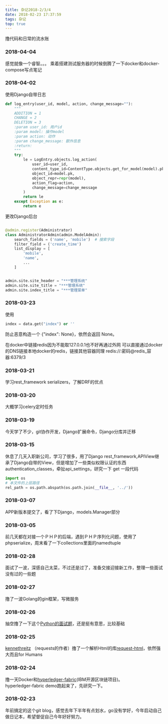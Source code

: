 ```yaml
---
title: 杂记2018-2/3/4
date: 2018-02-23 17:37:59
tags: 杂记
top: true
---
```


撸代码和日常的流水账 

### 2018-04-04
感觉就像一个睿智。。。
乘着搭建测试服务器的时候倒腾了一下docker和docker-compose写点笔记

### 2018-04-02
使用Django自带日志
```python
def log_entry(user_id, model, action, change_message=""):
    """
    ADDITION = 1
    CHANGE = 2
    DELETION = 3
    :param user_id: 用户id
    :param model: 操作model
    :param action: 动作
    :param change_message: 额外信息
    :return:
    """
    try:
        le = LogEntry.objects.log_action(
            user_id=user_id,
            content_type_id=ContentType.objects.get_for_model(model).pk,
            object_id=model.pk,
            object_repr=repr(model),
            action_flag=action,
            change_message=change_message
        )
        return le
    except Exception as e:
        return e
```
更改Django后台
```python

@admin.register(Administrator)
class AdministratorAdmin(admin.ModelAdmin):
    search_fields = ('name', 'mobile')  # 搜索字段
    filter_field = ('create_time')
    list_display = [
        'mobile',
        'name',
        ...
    ]


admin.site.site_header = "***管理系统"
admin.site.site_title = "***管理系统"
admin.site.index_title = "***管理菜单"
```

### 2018-03-23
使用
```python
index = data.get("index") or ''
```
防止恶意构造一个 {"index": None}，依然会返回 None。

在docker中链接redis因为不能取127.0.0.1也不好再通过外网
可以直接通过docker的DNS链接本地docker的redis，链接其他容器同理
redis://:密码@redis_容器:6379/3

### 2018-03-21
学习rest_framework serializers，了解DRF的优点

### 2018-03-20
大概学习celery定时任务

### 2018-03-19
今天学了不少，git协作开发，Django扩展命令，Django分库并迁移

### 2018-03-15
休息了几天入职新公司，学习了很多，用了Django rest_framework,APIView继承了Django自带的View，但是增加了一些类似权限认证的东西  
authentication_classes，牵扯api_settings，研究一下
get 一段代码
```python
import os
# 本文件的上层路径
rel_path = os.path.abspath(os.path.join(__file__, '../'))
```

### 2018-03-07
APP新版本提交了，看了下Django，models.Manager部分

### 2018-03-05
前几天都在对接一个ＰＨＰ的后端，遇到ＰＨＰ序列化问题，使用了phpserialize，周末看了一下collections里面的namedtuple

### 2018-02-28
面试了一波，深感自己太菜，不过还是过了，准备交接迎接新工作，整理一些面试没有过的一些题

### 2018-02-27
撸了一波Golang的gin框架，写微服务

### 2018-02-26
抽空撸了一下这个[Python的面试题](http://www.techbeamers.com/python-interview-questions-programmers)，还是挺有意思，比较基础

### 2018-02-25
[kennethreitz](https://www.zhihu.com/question/29402360/answer/54463791) （requests的作者）撸了一个解析Html的库[request-html](https://github.com/kennethreitz/requests-html)，依然强大而且for Humans

### 2018-02-24
撸一天Docker和[hyperledger-fabric](https://github.com/hyperledger/fabric)(IBM开源区块链项目)。  
hyperledger-fabric demo跑起来了，先研究一下。

### 2018-02-23
年前搞定的这个git blog，感觉去年下半年有点划水，go没有学好，今年启动自己做日记本，希望督促自己今年好好努力。